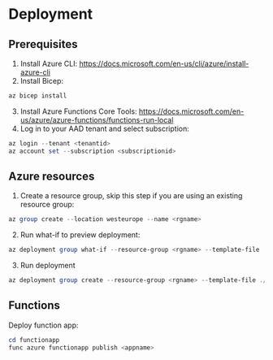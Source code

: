 # Deployment
## Prerequisites

1. Install Azure CLI: https://docs.microsoft.com/en-us/cli/azure/install-azure-cli
2. Install Bicep:
```Powershell
az bicep install
```
3. Install Azure Functions Core Tools: https://docs.microsoft.com/en-us/azure/azure-functions/functions-run-local
4. Log in to your AAD tenant and select subscription:
```Powershell
az login --tenant <tenantid>
az account set --subscription <subscriptionid>
```

## Azure resources

1. Create a resource group, skip this step if you are using an existing resource group:
```Powershell
az group create --location westeurope --name <rgname>
```

2. Run what-if to preview deployment:
```Powershell
az deployment group what-if --resource-group <rgname> --template-file ./bicep/main.bicep --parameters ./bicep/parameters_example.json
```

3. Run deployment
```Powershell
az deployment group create --resource-group <rgname> --template-file ./bicep/main.bicep --parameters ./bicep/parameters_example.json
```

## Functions

Deploy function app:
```Powershell
cd functionapp
func azure functionapp publish <appname>
```